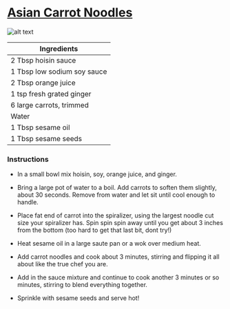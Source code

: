 # [Asian Carrot Noodles](http://www.liveeatlearn.com/asian-carrot-noodles/)
![alt text](http://www.liveeatlearn.com/wp-content/uploads/2015/09/DSC_9553crop.jpg)

|Ingredients|
| ------------- |
|2 Tbsp hoisin sauce|
|1 Tbsp low sodium soy sauce|
|2 Tbsp orange juice|
|1 tsp fresh grated ginger|
|6 large carrots, trimmed|
|Water|
|1 Tbsp sesame oil|
|1 Tbsp sesame seeds|

### Instructions

* In a small bowl mix hoisin, soy, orange juice, and ginger.

* Bring a large pot of water to a boil. Add carrots to soften them slightly, about 30 seconds. Remove from water and let sit until cool enough to handle.

* Place fat end of carrot into the spiralizer, using the largest noodle cut size your spiralizer has. Spin spin spin away until you get about 3 inches from the bottom (too hard to get that last bit, dont try!)

* Heat sesame oil in a large saute pan or a wok over medium heat.

* Add carrot noodles and cook about 3 minutes, stirring and flipping it all about like the true chef you are.

* Add in the sauce mixture and continue to cook another 3 minutes or so minutes, stirring to blend everything together.

* Sprinkle with sesame seeds and serve hot!